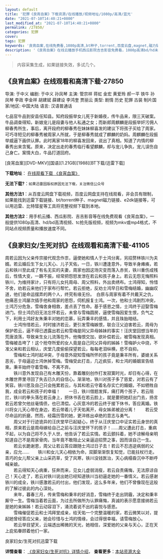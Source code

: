 ```yaml
---
layout: default
title: '犯罪《良宵血案》下载资源/在线播放/视频地址/1080p/高清/蓝光'
date: "2021-07-10T14:40:21+0800"
last_modified_at: "2021-07-10T14:40:21+0800"
permalink: /27850/
categories: 犯罪
cover:
tags: 犯罪
keywords: '良宵血案,在线免费看,1080p高清,bt种子,torrent,百度云盘,magnet,磁力链,迅雷下载资源'
description: '《良宵血案》在线云播放手机西瓜影院吉吉影音免费看，1080p高清bd/hd未删减完整版和tc抢先枪版，mkv/mp4格式，附带bt/torrent种子、magnet/磁力链、百度云盘、网盘资源迅雷下载链接'
---
```


>内容采集生成，如果链接失效，多试几个。


## 《良宵血案》在线观看和高清下载-27850

导演: 于中义 编剧: 于中义 孙凤琴 主演: 管宗祥 蒋虹 金宏 黄爱玲 郝一平 铁牛 孙凤琴 李政 李金祥 胡建斌 薛建设 李鸿奎 贾丽云 类型: 剧情 历史 犯罪 古装 制片国家/地区: 中国大陆 语言: 汉语普通话

七品官牛品到安县任知县。知府段振举女儿死于新婚夜，传牛品来，限三天破案。牛品调查得知，新娘宠儿是段妻与他人私通之女；而新郎周麒麟是段振举奸污佣人柳春秀所生，事后，离开段府的柳春秀在妹妹柳喜发的建议下将孩子买给了周家。可巧寻短见的柳春秀被周家人所就，于是柳春秀就成了麒麟的奶妈。周麒麟在段振举威逼下画供认罪。此时离家18年的柳喜发回来，说出了真相。知道了内情的柳春秀出来含冤。原来，决定出走的春秀临行看望麒麟，却与宠儿争执，宠儿误伤自己身亡。案情大白，牛品打道回府。


[良宵血案][DVD-MKV][国语][1.21GB][1988][BT下载/迅雷下载]

**下载地址**： [在线观看下载 《良宵血案》](https://www.btdx8.com/torrent/lxxa_1988.html) 


**无法下载?**：`如果迅雷因版权原因无法下载，关注微信公众号 `

**其他方法1**：从百度云网盘下载视频，百度云网盘支持在线观看，非会员有限制，如果能找到迅雷下载链接、bt/torrent种子、magnet磁力链接、e2dk链接等，可以用迅雷、比特彗星等工具将完整视频下载到本地。

**其他方法2**：用手机云播、西瓜影院、吉吉影音等在线免费观看《良宵血案》，一般提供1080p高清、hd/bd高清视频、tc抢先版视频，视频为mkv或mp4格式，不同站点视频质量和播放速度不同。


## 《良家妇女/生死对抗》在线观看和高清下载-41105

周若云因为父亲传宗接代观念作祟，逼使她和情人于士鸿分离，另招赘林铁川为夫婿。若云婚后生下女儿天心、儿子天佑，一日，铁川遭逢意外，导致半身瘫痪，若云和铁川至此成了有名无实的夫妻，周家也因这场灾变而落入赤贫，铁川重伤成残后，性情大变，一蹶不振，经常把怨怒发泄在若云和孩子身上。若云无怨无悔照料铁川，为维持家计，只有将儿女托周母、周父照料，外出卖绣布。士鸿得知，怜惜不舍，劝若云来他们于家布行帮忙。若云拒绝，反劝士鸿早日和雪梅结婚，幽幽叹道，他们是命运摆弄的两个人，终究有缘无份。　白原与周家有着不共戴天之仇，他痛恶士鸿屡次插手他和周家的恩怨，伺机报复士鸿。一次，他和士鸿剧烈冲突，士鸿万分危急，雪梅舍身相救，差点丢了性命。基于感恩之情，士鸿终于迎娶雪梅进门。但士鸿仍旧无法忘怀若云，未曾与雪梅圆房，逼使雪梅因爱生恨，负气之下，利用士鸿好友朱秉丰对她的恋慕，玩弄秉丰的感情，并且珠胎暗结。<br />　　士鸿怜惜若云，时时接济若云，更引发雪梅嫉恨，联合汪父迫害若云，周母为保护若云，逼不得已透露出若云和雪梅是同父异母姊妹的事实！汪庆堂回想当年的荒唐浪荡，导致亲生女儿流落在外，他悔恨交加，欲补偿若云，被雪梅发现真相。雪梅被击垮了！这个抢夺所爱的女人竟是自己同父异母的姊姊！雪梅妒火中烧，不准父亲和若云相认，庆堂几度偷偷探望若云，每每老泪纵横，悲不自抑。<br />　　雪梅和士鸿时起冲突，于母意外窥知雪梅所怀的孩子竟是秉丰所有，婆媳关系恶劣，于母逼迫士鸿休掉雪梅。雪梅受此打击，几近疯狂，和士鸿的婚姻宣告结束。秉丰始终守着雪梅，不离不弃。<br />　　铁川意外发现自己有木雕天份，靠着雕刻创作打发寂寞时光，却日有心得，在木雕世界里寻回了失去已久的自信心。渐渐地，铁川对孩子多了慈爱，对若云有了笑容。铁川思及自己只会拖累若云，与其和若云守着名存实亡的婚姻，不如牺牲自我，成全若云和孩子的幸福！　　一日，铁川借题发挥，痛打两个孩子，若云阻拦，铁川的拳头落在若云身上，把休书丢在若云脸上，就是要把她赶出门去，扬言若云若曾欠他丝毫情债，也已清偿。心灰意冷的若云终于接下休书，答应离婚。铁川将女儿天心带在身边，若云带着儿子天佑离开，母女姊弟被迫分离！　　若云受尽命运的折磨，然而，经霜历雪的她，更淬练出卓绝的意志与勇气。<br />　　周父对于行迹诡异的汪庆堂早已起疑心，终于从汪庆堂口中证实若云身世的真相，原来若云是周母嫁给自己之前与汪庆堂怀下的孩子！&hellip;…周父遭此打击，重病不起，以为自己将不久于人世，他告诉了若云实情。若云颤抖着，她不谅解母亲明知道自己不是周家骨肉，当年竟不敢阻止父亲逼迫招赘之事，因而误自己一生。<br />　　若云长跪谢恩，周父让若云答应跟随士鸿过日子去！若云不忍违逆病弱的父亲，应允&hellip;…　　铁川和女儿天心相依为命，双脚渐渐恢复知觉，已能拄杖行走。乖巧的女儿帮父亲上山采药草，受了风寒，铁川没钱医治，天心病榻昏沉中不断呼喊亲娘。<br />　　若云得知天心病重，狂奔而来，见女儿虚弱消瘦，若云自责痛悔，无法原谅自己！天心走了，若云对铁川说出她已经知道铁川当初逼走她的一番情义。若云感谢铁川的成全，铁川感激若云的付出，他们发现，这么多年来，他们不曾像现在这般的了解过彼此的内心深处。<br />　　来年，暮春三月，传来雪梅和秉丰的好消息，雪梅终于走出阴霾，决定和秉丰厮守一生。雪梅当着若云面，为过去所做所为认罪痛悔，真诚的表示愿意接纳若云是她的亲姊姊！若云动容泪下，涌流着说不出的喜悦与感恩。<br />　　雪梅催促若云和士鸿拜堂成亲，给天佑一个完整温暖的家，若云微笑以对，提起她曾经答应父亲，她会珍惜与士鸿的情缘，会过得很幸福，请雪梅放心。<br />　　若云举目望天，云端透出稀微的天光，她相信，深爱她的父亲与天心，正在天上庇佑眷顾着他们一家。


良家妇女/生死对抗迅雷下载

**详情查看**： [《良家妇女/生死对抗》详情介绍](/movie/41105/)， **查看更多**：[本站资源大全](/movie/t/all/)

